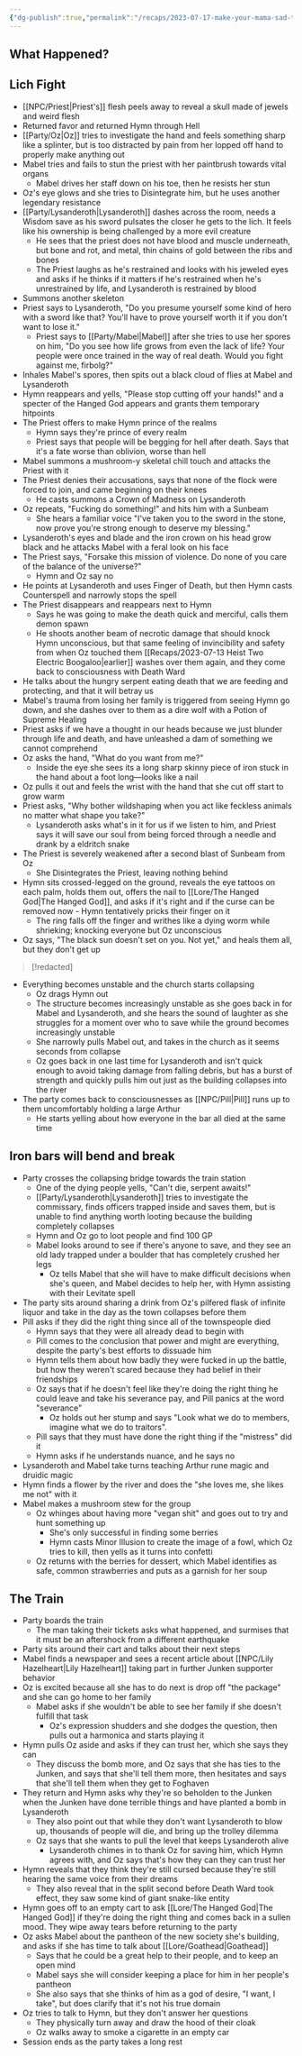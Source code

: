 ```yaml
---
{"dg-publish":true,"permalink":"/recaps/2023-07-17-make-your-mama-sad-type/","created":"","updated":""}
---
```




## What Happened? 
## Lich Fight
- [[NPC/Priest\|Priest's]] flesh peels away to reveal a skull made of jewels and weird flesh 
- Returned favor and returned Hymn through Hell
- [[Party/Oz\|Oz]] tries to investigate the hand and feels something sharp like a splinter, but is too distracted by pain from her lopped off hand to properly make anything out
- Mabel tries and fails to stun the priest with her paintbrush towards vital organs
	- Mabel drives her staff down on his toe, then he resists her stun 
- Oz's eye glows and she tries to Disintegrate him, but he uses another legendary resistance 
- [[Party/Lysanderoth\|Lysanderoth]] dashes across the room, needs a Wisdom save as his sword pulsates the closer he gets to the lich. It feels like his ownership is being challenged by a more evil creature
	- He sees that the priest does not have blood and muscle underneath, but bone and rot, and metal, thin chains of gold between the ribs and bones
	- The Priest laughs as he's restrained and looks with his jeweled eyes and asks if he thinks if it matters if he's restrained when he's unrestrained by life, and Lysanderoth is restrained by blood
- Summons another skeleton 
- Priest says to Lysanderoth, "Do you presume yourself some kind of hero with a sword like that? You'll have to prove yourself worth it if you don't want to lose it."
	-  Priest says to [[Party/Mabel\|Mabel]] after she tries to use her spores on him, "Do you see how life grows from even the lack of life? Your people were once trained in the way of real death. Would you fight against me, firbolg?" 
- Inhales Mabel's spores, then spits out a black cloud of flies at Mabel and Lysanderoth 
- Hymn reappears and yells, "Please stop cutting off your hands!" and a specter of the Hanged God appears and grants them temporary hitpoints 
- The Priest offers to make Hymn prince of the realms 
	- Hymn says they're prince of every realm 
	- Priest says that people will be begging for hell after death. Says that it's a fate worse than oblivion, worse than hell
- Mabel summons a mushroom-y skeletal chill touch and attacks the Priest with it
- The Priest denies their accusations, says that none of the flock were forced to join, and came beginning on their knees
	- He casts summons a Crown of Madness on Lysanderoth
- Oz repeats, "Fucking do something!" and hits him with a Sunbeam
	- She hears a familiar voice "I've taken you to the sword in the stone, now prove you're strong enough to deserve my blessing."
- Lysanderoth's eyes and blade and the iron crown on his head grow black and he attacks Mabel with a feral look on his face
- The Priest says, "Forsake this mission of violence. Do none of you care of the balance of the universe?"
	- Hymn and Oz say no 
- He points at Lysanderoth and uses Finger of Death, but then Hymn casts Counterspell and narrowly stops the spell 
- The Priest disappears and reappears next to Hymn 
	- Says he was going to make the death quick and merciful, calls them demon spawn 
	- He shoots another beam of necrotic damage that should knock Hymn unconscious, but that same feeling of invincibility and safety from when Oz touched them [[Recaps/2023-07-13 Heist Two Electric Boogaloo\|earlier]] washes over them again, and they come back to consciousness with Death Ward
- He talks about the hungry serpent eating death that we are feeding and protecting, and that it will betray us 
- Mabel's trauma from losing her family is triggered from seeing Hymn go down, and she dashes over to them as a dire wolf with a Potion of Supreme Healing 
- Priest asks if we have a thought in our heads because we just blunder through life and death, and have unleashed a dam of something we cannot comprehend 
- Oz asks the hand, "What do you want from me?"
	- Inside the eye she sees its a long sharp skinny piece of iron stuck in the hand about a foot long—looks like a nail
- Oz pulls it out and feels the wrist with the hand that she cut off start to grow warm
- Priest asks, "Why bother wildshaping when you act like feckless animals no matter what shape you take?"
	- Lysanderoth asks what's in it for us if we listen to him, and Priest says it will save our soul from being forced through a needle and drank by a eldritch snake 
- The Priest is severely weakened after a second blast of Sunbeam from Oz 
	- She Disintegrates the Priest, leaving nothing behind
- Hymn sits crossed-legged on the ground, reveals the eye tattoos on each palm, holds them out, offers the nail to [[Lore/The Hanged God\|The Hanged God]], and asks if it's right and if the curse can be removed now 
		- Hymn tentatively pricks their finger on it 
	- The ring falls off the finger and writhes like a dying worm while shrieking; knocking everyone but Oz unconscious
- Oz says, "The black sun doesn't set on you. Not yet," and heals them all, but they don't get up

>[!redacted]

- Everything becomes unstable and the church starts collapsing 
	- Oz drags Hymn out 
	- The structure becomes increasingly unstable as she goes back in for Mabel and Lysanderoth, and she hears the sound of laughter as she struggles for a moment over who to save while the ground becomes increasingly unstable
	- She narrowly pulls Mabel out, and takes in the church as it seems seconds from collapse 
	- Oz goes back in one last time for Lysanderoth and isn't quick enough to avoid taking damage from falling debris, but has a burst of strength and quickly pulls him out just as the building collapses into the river 
- The party comes back to consciousnesses as [[NPC/Pill\|Pill]] runs up to them uncomfortably holding a large Arthur
	- He starts yelling about how everyone in the bar all died at the same time 

## Iron bars will bend and break
- Party crosses the collapsing bridge towards the train station
	- One of the dying people yells, "Can't die, serpent awaits!"
	- [[Party/Lysanderoth\|Lysanderoth]] tries to investigate the commissary, finds officers trapped inside and saves them, but is unable to find anything worth looting because the building completely collapses
	- Hymn and Oz go to loot people and find 100 GP
	- Mabel looks around to see if there's anyone to save, and they see an old lady trapped under a boulder that has completely crushed her legs 
		- Oz tells Mabel that she will have to make difficult decisions when she's queen, and Mabel decides to help her, with Hymn assisting with their Levitate spell
- The party sits around sharing a drink from Oz's pilfered flask of infinite liquor and take in the day as the town collapses before them 
- Pill asks if they did the right thing since all of the townspeople died 
	- Hymn says that they were all already dead to begin with 
	- Pill comes to the conclusion that power and might are everything, despite the party's best efforts to dissuade him 
	- Hymn tells them about how badly they were fucked in up the battle, but how they weren't scared because they had belief in their friendships
	- Oz says that if he doesn't feel like they're doing the right thing he could leave and take his severance pay, and Pill panics at the word "severance"
		- Oz holds out her stump and says "Look what we do to members, imagine what we do to traitors".
	- Pill says that they must have done the right thing if the "mistress" did it
	- Hymn asks if he understands nuance, and he says no
- Lysanderoth and Mabel take turns teaching Arthur rune magic and druidic magic 
- Hymn finds a flower by the river and does the "she loves me, she likes me not" with it
- Mabel makes a mushroom stew for the group 
	- Oz whinges about having more "vegan shit" and goes out to try and hunt something up 
		- She's only successful in finding some berries
		- Hymn casts Minor Illusion to create the image of a fowl, which Oz tries to kill, then yells as it turns into confetti 
	- Oz returns with the berries for dessert, which Mabel identifies as safe, common strawberries and puts as a garnish for her soup 


## The Train
- Party boards the train 
	- The man taking their tickets asks what happened, and surmises that it must be an aftershock from a different earthquake 
- Party sits around their cart and talks about their next steps 
- Mabel finds a newspaper and sees a recent article about [[NPC/Lily Hazelheart\|Lily Hazelheart]] taking part in further Junken supporter behavior 
- Oz is excited because all she has to do next is drop off "the package" and she can go home to her family 
	- Mabel asks if she wouldn't be able to see her family if she doesn't fulfill that task 
		- Oz's expression shudders and she dodges the question, then pulls out a harmonica and starts playing it
- Hymn pulls Oz aside and asks if they can trust her, which she says they can
	- They discuss the bomb more, and Oz says that she has ties to the Junken, and says that she'll tell them more, then hesitates and says that she'll tell them when they get to Foghaven 
- They return and Hymn asks why they're so beholden to the Junken when the Junken have done terrible things and have planted a bomb in Lysanderoth 
	- They also point out that while they don't want Lysanderoth to blow up, thousands of people will die, and bring up the trolley dilemma
	- Oz says that she wants to pull the level that keeps Lysanderoth alive 
		- Lysanderoth chimes in to thank Oz for saving him, which Hymn agrees with, and Oz says that's how they can they can trust her
- Hymn reveals that they think they're still cursed because they're still hearing the same voice from their dreams
	- They also reveal that in the split second before Death Ward took effect, they saw some kind of giant snake-like entity
- Hymn goes off to an empty cart to ask [[Lore/The Hanged God\|The Hanged God]] if they're doing the right thing and comes back in a sullen mood. They wipe away tears before returning to the party  
- Oz asks Mabel about the pantheon of the new society she's building, and asks if she has time to talk about [[Lore/Goathead\|Goathead]] 
	- Says that he could be a great help to their people, and to keep an open mind 
	- Mabel says she will consider keeping a place for him in her people's pantheon 
	- She also says that she thinks of him as a god of desire, "I want, I take", but does clarify that it's not his true domain 
- Oz tries to talk to Hymn, but they don't answer her questions
	- They physically turn away and draw the hood of their cloak 
	- Oz walks away to smoke a cigarette in an empty car 
- Session ends as the party takes a long rest 